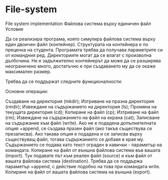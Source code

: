 # File-system
File system implementation
Файлова система върху единичен файл
Условие

Да се реализира програма, която симулира файлова система върху един двоичен файл (контейнер). Структурата на контейнера е по преценка на студента. Програмата трябва да получава параметрите си от командния ред. Директориите могат да се влагат с произволна дълбочина. Не е задължително контейнерът да може да се разширява неограничено много, достатъчно е при създаването му да се окаже максимален размер.

Трябва да се поддържат следните функционалности:

Основни операции:

Създаване на директория (mkdir);
Изтриване на празна директория (rmdir);
Извеждане на съдържанието на директория (ls);
Промяна на текущата директория (cd);
Копиране на файл (cp);
Изтриване на файл (rm);
Извеждане на съдържанието на файл на екрана (cat);
Записване на съдържание към файл (write). Ако не е подадена допълнителната опция +append, се създава празен файл (ако такъв съществува се презаписва). Ако такава опция е подадена и се записва върху съществуващ файл, тогава съдържанието се добавя в края му. Съдържанието се подава като текст ограден в кавички - параметър на командата.
Копиране на файл от външна файлова система във вашата (import). Тук подавате път към реален файл (source) и към файл от вашата файлова система (destination). Трябва да се поддържа параметър +append, с действие подобно на това при командата write.
Копиране на файл от вашата файлова система на външна (export).

